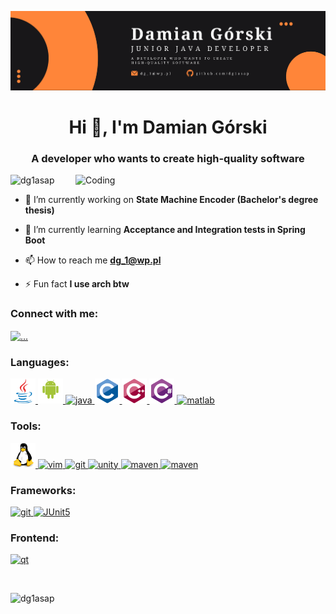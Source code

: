 ![MasterHead](/images/banner.png)

<h1 align="center">Hi 👋, I'm Damian Górski</h1>
<h3 align="center">A developer who wants to create high-quality software</h3>
<img align="right" alt="Coding" width="400" src="https://cdn.dribbble.com/users/1118376/screenshots/3604186/developer-dribbble.gif">

<p align="left"> <img src="https://komarev.com/ghpvc/?username=dg1asap&label=Profile%20views&color=0e75b6&style=flat" alt="dg1asap" /> </p>

- 🔭 I’m currently working on **State Machine Encoder (Bachelor's degree thesis)**

- 🌱 I’m currently learning **Acceptance and Integration tests in Spring Boot**

- 📫 How to reach me **dg_1@wp.pl**

- ⚡ Fun fact **I use arch btw**

<h3 align="left">Connect with me:</h3>
<p align="left">
<a href="https://www.linkedin.com/in/dg1asap/" target="blank"><img align="center" src="https://raw.githubusercontent.com/rahuldkjain/github-profile-readme-generator/master/src/images/icons/Social/linked-in-alt.svg" alt="..." height="30" width="40" /></a>
</p>

<h3 align="left">Languages:</h3>
<a href="https://www.java.com" target="_blank" rel="noreferrer"> <img src="https://raw.githubusercontent.com/devicons/devicon/master/icons/java/java-original.svg" alt="java" width="40" height="40"/> <a align="left"> <a href="https://developer.android.com" target="_blank" rel="noreferrer"> <img src="https://raw.githubusercontent.com/devicons/devicon/master/icons/android/android-original-wordmark.svg" alt="android" width="40" height="40"/> </a> <a href="https://www.python.org/" target="_blank" rel="noreferrer"> <img src="https://seeklogo.com/images/P/python-logo-A32636CAA3-seeklogo.com.png" alt="java" width="40" height="40"/> </a> <a href="https://www.cprogramming.com/" target="_blank" rel="noreferrer"> <img src="https://raw.githubusercontent.com/devicons/devicon/master/icons/c/c-original.svg" alt="c" width="40" height="40"/> </a> <a href="https://www.w3schools.com/cpp/" target="_blank" rel="noreferrer"> <img src="https://raw.githubusercontent.com/devicons/devicon/master/icons/cplusplus/cplusplus-original.svg" alt="cplusplus" width="40" height="40"/> </a> <a href="https://www.w3schools.com/cs/" target="_blank" rel="noreferrer"> <img src="https://raw.githubusercontent.com/devicons/devicon/master/icons/csharp/csharp-original.svg" alt="csharp" width="40" height="40"/> </a> <a href="https://www.mathworks.com/" target="_blank" rel="noreferrer"> <img src="https://upload.wikimedia.org/wikipedia/commons/2/21/Matlab_Logo.png" alt="matlab" width="40" height="40"/> </a>

<h3 align="left">Tools:</h3>
<a href="https://www.linux.org/" target="_blank" rel="noreferrer"> <img src="https://raw.githubusercontent.com/devicons/devicon/master/icons/linux/linux-original.svg" alt="linux" width="40" height="40"/> </a> <a href="https://www.vim.org/" target="_blank" rel="noreferrer"> <img src="https://www.vim.org/images/vim_small.gif" alt="vim" width="40" height="40"/> </a> <a href="https://git-scm.com/" target="_blank" rel="noreferrer"> <img src="https://www.vectorlogo.zone/logos/git-scm/git-scm-icon.svg" alt="git" width="40" height="40"/> </a> <a href="https://unity.com/" target="_blank" rel="noreferrer"> <img src="https://www.vectorlogo.zone/logos/unity3d/unity3d-icon.svg" alt="unity" width="40" height="40"/> </a> <a href="https://maven.apache.org/" target="_blank" rel="noreferrer"> <img src="https://editorconfig.org/logos/maven.png" alt="maven" width="40" height="40"/> </a> <a href="https://gradle.com/" target="_blank" rel="noreferrer"> <img src="https://gradle.com/wp-content/themes/fuel/assets/img/branding/gradle-elephant-icon-gradient.svg" alt="maven" width="40" height="40"/> </a>
 
 
<h3 align="left">Frameworks:</h3>
<a href="https://spring.io/" target="_blank" rel="noreferrer"> <img src="https://i0.wp.com/blog.zenika.com/wp-content/uploads/2016/04/spring-boot-logo-1.png?ssl=1" alt="git" width="40" height="40"/> </a> <a href="https://junit.org/junit5/" target="_blank" rel="noreferrer"> <img src="https://junit.org/junit5/assets/img/junit5-logo.png" alt="JUnit5" width="40" height="40"/> </a>
 
<h3 align="left">Frontend:</h3>
<a href="https://www.qt.io/" target="_blank" rel="noreferrer"> <img src="https://upload.wikimedia.org/wikipedia/commons/0/0b/Qt_logo_2016.svg" alt="qt" width="40" height="40"/> </a>

<br> <p><img align="left" src="https://github-readme-stats.vercel.app/api/top-langs?username=dg1asap&show_icons=true&locale=en&layout=compact" alt="dg1asap" /></p>
